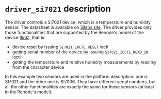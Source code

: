 # `driver_si7021` description

The driver controls a SI7021 device, which is a temperature and humidity sensor. The datasheet is available on [Silabs site](https://www.silabs.com/documents/public/data-sheets/Si7021-A20.pdf). The driver provides only those functionalities that are supported by the Renode's model of the device ([link](https://github.com/renode/renode-infrastructure/blob/master/src/Emulator/Peripherals/Peripherals/Sensors/SI70xx.cs)), that is:
* device reset by issuing `SI7021_IOCTL_RESET` ioctl
* getting serial number of the device by issuing `SI7021_IOCTL_READ_ID` ioctl
* getting the temperature and relative humidity measurements by reading from the character device

In this example two sensors are used in the platform description: one is SI7021 and the other one is SI7006. They have different serial numbers, but all the other functionalities are exactly the same for these sensors (at least in the Renode's model).
